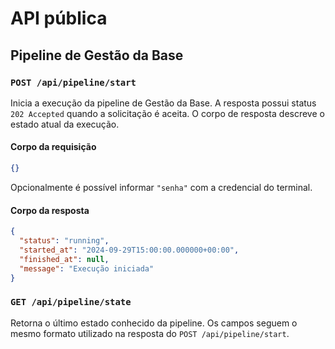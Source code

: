 # API pública

## Pipeline de Gestão da Base

### `POST /api/pipeline/start`
Inicia a execução da pipeline de Gestão da Base. A resposta possui status `202 Accepted`
quando a solicitação é aceita. O corpo de resposta descreve o estado atual da execução.

#### Corpo da requisição
```json
{}
```
Opcionalmente é possível informar `"senha"` com a credencial do terminal.

#### Corpo da resposta
```json
{
  "status": "running",
  "started_at": "2024-09-29T15:00:00.000000+00:00",
  "finished_at": null,
  "message": "Execução iniciada"
}
```

### `GET /api/pipeline/state`
Retorna o último estado conhecido da pipeline. Os campos seguem o mesmo formato
utilizado na resposta do `POST /api/pipeline/start`.
